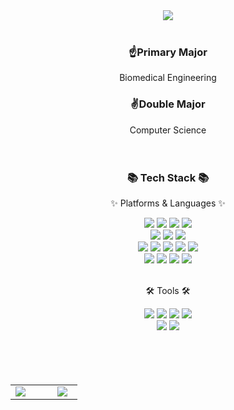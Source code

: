 <div align="center">
	<img src="https://capsule-render.vercel.app/api?type=waving&color=gradient&height=200&section=header&fontColor=FFFFFF&fontSize=60&fontAlign=65&animation=twinkling&text=Seungmin's%20Github!-nl-&desc=Trainning%20at%20SSAFY&descAlign=85&descAlignY=48"/>
</div>
<br>
<div align = "center">
	<h3>☝️Primary Major</h3><p>Biomedical Engineering</p>
	<h3>✌️Double Major</h3><a>Computer Science</a>
</div>
<br>
<br>
<div align="center">
	<h3>📚 Tech Stack 📚</h3>
	<p>✨ Platforms & Languages ✨</p>
</div>
<div align="center">
	<img src="https://img.shields.io/badge/Java-007396?style=flat&logo=Conda-Forge&logoColor=white" />
	<img src="https://img.shields.io/badge/Python-3776AB?style=flat&logo=Python&logoColor=white" />
	<img src="https://img.shields.io/badge/C-A8B9CC?style=flat&logo=C&logoColor=white" />
	<img src="https://img.shields.io/badge/C++-00599C?style=flat&logo=cplusplus&logoColor=white" />
	<br>
	<img src="https://img.shields.io/badge/HTML5-E34F26?style=flat&logo=HTML5&logoColor=white" />
	<img src="https://img.shields.io/badge/CSS3-1572B6?style=flat&logo=CSS3&logoColor=white" />
	<img src="https://img.shields.io/badge/JavaScript-F7DF1E?style=flat&logo=JavaScript&logoColor=white" />
	<br>
	<img src="https://img.shields.io/badge/Django-092E20?style=flat&logo=django&logoColor=white" />
	<img src="https://img.shields.io/badge/React-61DAFB?style=flat&logo=React&logoColor=white" />
	<img src="https://img.shields.io/badge/Spring-6DB33F?style=flat&logo=Spring&logoColor=white" />
	<img src="https://img.shields.io/badge/MySQL-4479A1?style=flat&logo=MySQL&logoColor=white" />
	<img src="https://img.shields.io/badge/Linux-FCC624?style=flat&logo=Linux&logoColor=white" />
	<br>
	<img src="https://img.shields.io/badge/Raspberrypi-A22846?style=flat&logo=raspberrypi&logoColor=white" />
	<img src="https://img.shields.io/badge/Arduino-00878F?style=flat&logo=arduino&logoColor=white" />
	<img src="https://img.shields.io/badge/OpenCV-5C3EE8?style=flat&logo=opencv&logoColor=white" />
	<img src="https://img.shields.io/badge/YOLOv5-00FFFF?style=flat&logo=yolo&logoColor=white" />
</div>
<br>
<div align="center">
	<p>🛠 Tools 🛠</p>
</div>
<div align="center">
	<img src="https://img.shields.io/badge/Eclipse%20IDE-2C2255?style=flat&logo=EclipseIDE&logoColor=white" />
	<img src="https://img.shields.io/badge/Visual%20Studio%20Code-007ACC?style=flat&logo=VisualStudioCode&logoColor=white" />
	<img src="https://img.shields.io/badge/CLion-000000?style=flat&logo=CLion&logoColor=white" />
  	<img src="https://img.shields.io/badge/PyCharm-000000?style=flat&logo=PyCharm&logoColor=white" />
	<br>
	<img src="https://img.shields.io/badge/AWS-232F3E?style=flat&logo=AmazonAWS&logoColor=white" />
	<img src="https://img.shields.io/badge/GitHub-181717?style=flat&logo=GitHub&logoColor=white" />
</div>
<br>
<br>
<br>
<br>
<table border-collaspe = collaspe, align = center>
<tbody>
<tr style="width: 100%;">
<td style="width: 50%;"><img src="https://github-readme-stats.vercel.app/api/top-langs/?username=smink112&layout=compact"></td>
<td style="width: 30%;"><img src="https://github-readme-stats.vercel.app/api?username=smink112&show_icons=true"></td>
</tr>
</tbody>
</table>
